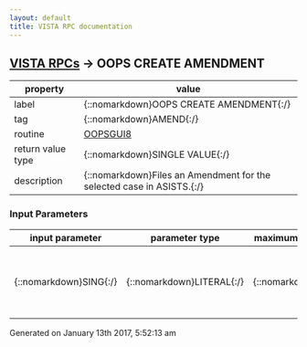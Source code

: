 ```yaml
---
layout: default
title: VISTA RPC documentation
---
```




## [VISTA RPCs](TableOfContent.md) &#8594; OOPS CREATE AMENDMENT 

 property | value 
--- | --- 
 label | {::nomarkdown}OOPS CREATE AMENDMENT{:/}
 tag | {::nomarkdown}AMEND{:/}
 routine | [OOPSGUI8](http://code.osehra.org/dox/Routine_OOPSGUI8_source.html)
 return value type | {::nomarkdown}SINGLE VALUE{:/}
 description | {::nomarkdown}Files an Amendment for the selected case in ASISTS.{:/}

### Input Parameters

| input parameter | parameter type | maximum data length | required | description | 
| --- | --- | --- | --- | --- | 
| {::nomarkdown}SING{:/} | {::nomarkdown}LITERAL{:/} | {::nomarkdown}256{:/} | {::nomarkdown}true{:/} | {::nomarkdown}The IEN of the ASISTS case to have an Amendment created for is passed in.{:/} | 




 Generated on January 13th 2017, 5:52:13 am